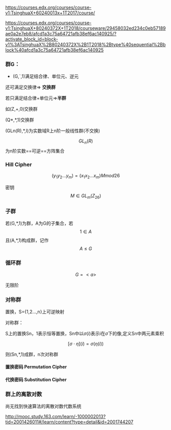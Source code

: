 https://courses.edx.org/courses/course-v1:TsinghuaX+60240013x+1T2017/course/



https://courses.edx.org/courses/course-v1:TsinghuaX+80240372X+1T2018/courseware/29458032ed234c0eb57189ae0a2e7eb8/afcd1a3c75a64721afb38ef6ac140925/?activate_block_id=block-v1%3ATsinghuaX%2B80240372X%2B1T2018%2Btype%40sequential%2Bblock%40afcd1a3c75a64721afb38ef6ac140925



### 群G：

- (G,`,1)满足结合律、单位元、逆元

还可满足交换律=> **交换群**

若只满足结合律+单位元=>**半群**

如(Z,+,0)交换群

(Q*,\*,1)交换群

(GLn(R),*,I)为实数域R上n阶一般线性群(不交换)

$$GL_n(R)$$为n阶实数==可逆==方阵集合





### Hill Cipher

$$(y_1y_2…y_m)=(x_1x_2…x_m)Mmod26$$

密钥$$ M\in GL_m(Z_{26})$$





### 子群

若(G,*,1)为群，A为G的子集合，若$$1\in A$$且(A,\*,1)构成群，记作$$A\le G$$



### 循环群

$$G=<a>$$

无限阶



### 对称群

置换，S={1,2…,n}上可逆映射

对称群：

S上的置换Sn，1表示恒等置换，Sn中以$\sigma(i)$表示i在$\sigma$下的像,定义Sn中两元素乘积

$$[\sigma\cdot\eta](i)=\sigma(\eta(i))$$

则(Sn,*,1)成群，n次对称群

#### 置换密码 Permutation Cipher

#### 代换密码 Substitution Cipher





### 群上的离散对数

尚无找到快速算法的离散对数代数系统

http://mooc.study.163.com/learn/-1000002013?tid=2001426011#/learn/content?type=detail&id=2001744207